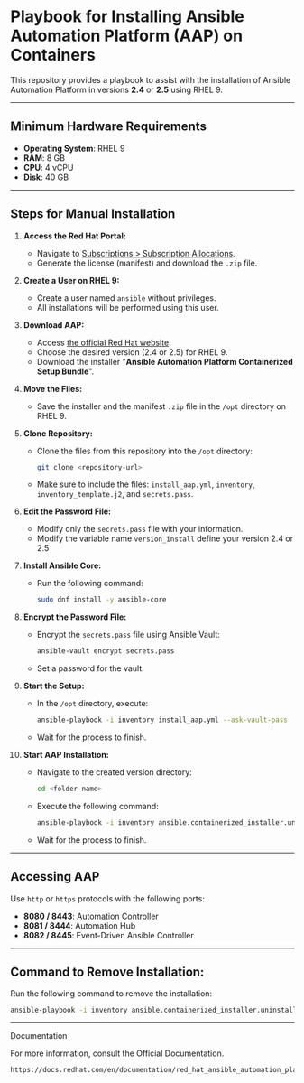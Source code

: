 # Playbook for Installing Ansible Automation Platform (AAP) on Containers

This repository provides a playbook to assist with the installation of Ansible Automation Platform in versions **2.4** or **2.5** using RHEL 9.

---

## **Minimum Hardware Requirements**
- **Operating System**: RHEL 9
- **RAM**: 8 GB
- **CPU**: 4 vCPU
- **Disk**: 40 GB

---

## **Steps for Manual Installation**

1. **Access the Red Hat Portal:**
   - Navigate to [Subscriptions > Subscription Allocations](https://access.redhat.com/management/subscription_allocations).
   - Generate the license (manifest) and download the `.zip` file.

2. **Create a User on RHEL 9:**
   - Create a user named `ansible` without privileges.
   - All installations will be performed using this user.

3. **Download AAP:**
   - Access [the official Red Hat website](https://access.redhat.com/downloads).
   - Choose the desired version (2.4 or 2.5) for RHEL 9.
   - Download the installer "**Ansible Automation Platform Containerized Setup Bundle**".

4. **Move the Files:**
   - Save the installer and the manifest `.zip` file in the `/opt` directory on RHEL 9.

5. **Clone Repository:**
   - Clone the files from this repository into the `/opt` directory:
     ```bash
     git clone <repository-url>
     ```
   - Make sure to include the files: `install_aap.yml`, `inventory`, `inventory_template.j2`, and `secrets.pass`.

6. **Edit the Password File:**
   - Modify only the `secrets.pass` file with your information.
   - Modify the variable name `version_install` define your version 2.4 or 2.5

7. **Install Ansible Core:**
   - Run the following command:
     ```bash
     sudo dnf install -y ansible-core
     ```

8. **Encrypt the Password File:**
   - Encrypt the `secrets.pass` file using Ansible Vault:
     ```bash
     ansible-vault encrypt secrets.pass
     ```
   - Set a password for the vault.

9. **Start the Setup:**
   - In the `/opt` directory, execute:
     ```bash
     ansible-playbook -i inventory install_aap.yml --ask-vault-pass
     ```
   - Wait for the process to finish.

10. **Start AAP Installation:**
    - Navigate to the created version directory:
      ```bash
      cd <folder-name>
      ```
    - Execute the following command:
      ```bash
      ansible-playbook -i inventory ansible.containerized_installer.uninstall
      ```
    - Wait for the process to finish.

---

## **Accessing AAP**

Use `http` or `https` protocols with the following ports:

- **8080 / 8443**: Automation Controller
- **8081 / 8444**: Automation Hub
- **8082 / 8445**: Event-Driven Ansible Controller

---

## **Command to Remove Installation:**

Run the following command to remove the installation:
```bash
ansible-playbook -i inventory ansible.containerized_installer.uninstall
```

---

Documentation

For more information, consult the Official Documentation.
  ```bash
https://docs.redhat.com/en/documentation/red_hat_ansible_automation_platform/2.4/html/containerized_ansible_automation_platform_installation_guide/aap-containerized-installation#adding-execution-nodes_aap-containerized-installation
```

